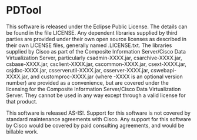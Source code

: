 PDTool
=======

This software is released under the Eclipse Public License. The details can be found in the file LICENSE. Any dependent libraries supplied by third parties are provided under their own open source licenses as described in their own LICENSE files, generally named .LICENSE.txt. The libraries supplied by Cisco as part of the Composite Information Server/Cisco Data Virtualization Server, particularly csadmin-XXXX.jar, csarchive-XXXX.jar, csbase-XXXX.jar, csclient-XXXX.jar, cscommon-XXXX.jar, csext-XXXX.jar, csjdbc-XXXX.jar, csserverutil-XXXX.jar, csserver-XXXX.jar, cswebapi-XXXX.jar, and customproc-XXXX.jar (where -XXXX is an optional version number) are provided as a convenience, but are covered under the licensing for the Composite Information Server/Cisco Data Virtualization Server. They cannot be used in any way except through a valid license for that product.

This software is released AS-IS!. Support for this software is not covered by standard maintenance agreements with Cisco. Any support for this software by Cisco would be covered by paid consulting agreements, and would be billable work.